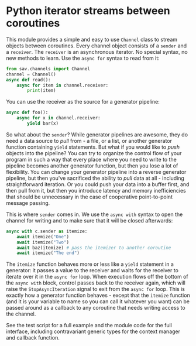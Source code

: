 # Python iterator streams between coroutines

This module provides a simple and easy to use `Channel` class to stream objects
between coroutines. Every channel object consists of a `sender` and a `receiver`. The `receiver` is an asynchronous iterator. No special syntax, no new methods to learn. Use the `async for` syntax to read from it:

```python
from sav.channels import Channel
channel = Channel()
async def read():    
    async for item in channel.receiver:
        print(item)      
```

You can use the receiver as the source for a generator pipeline:

```python
async def foo():    
    async for x in channel.receiver:
        yield bar(x)
```

So what about the `sender`? While generator pipelines are awesome, they do need a data source to *pull* from - a file, or a list, or another generator function containing `yield` statements. But what if you would like to *push* objects into the pipeline? You can try to organize the control flow of your program in such a way that every place where you need to write to the pipeline becomes another generator function, but then you lose a lot of flexibility. You can change your generator pipeline into a reverse generator pipeline, but then you've sacrificed the ability to *pull* data at all - including straightforward iteration. Or you could push your data into a buffer first, and then pull from it, but then you introduce latency and memory inefficiencies that should be unnecessary in the case of cooperative point-to-point message passing.

This is where `sender` comes in. We use the `async with` syntax to open the channel for writing and to make sure that it will be closed afterwards:

```python
async with c.sender as itemize:
    await itemize("One")
    await itemize("Two")
    await baz(itemize) # pass the itemizer to another coroutine
    await itemize("The end")
```

The `itemize` function behaves more or less like a `yield` statement in a generator: it passes a value to the receiver and waits for the receiver to iterate over it in the `async for` loop. When execution flows off the bottom of the `async with` block, control passes back to the receiver again, which will raise the `StopAsyncIteration` signal to exit from the `async for` loop. This is exactly how a generator function behaves - except that the `itemize` function (and it is your variable to name so you can call it whatever you want) can be passed around as a callback to any coroutine that needs writing access to the channel.

See the test script for a full example and the module code for the full interface, including contravariant generic types for the context manager and callback function.
